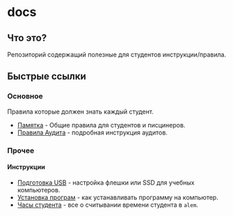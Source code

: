 # docs
## Что это?
Репозиторий содержащий полезные для студентов инструкции/правила.

## Быстрые ссылки
### Основное
Правила которые должен знать каждый студент.
- [Памятка](MEMO.md) - Общие правила для студентов и писцинеров.
- [Правила Аудита](how-to-audit.md) - подробная инструкция аудитов.

### Прочее
#### Инструкции
- [Подготовка USB](usb-configuration.md) - настройка флешки или SSD для учебных компьютеров.
- [Установка програм](usb-application-installation.md) - как устанавливать программу на компьютер.
- [Часы студента](student-hours.md) - все о считывании времени студента в `alem`.
